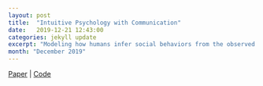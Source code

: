 ```yaml
---
layout: post
title:  "Intuitive Psychology with Communication"
date:   2019-12-21 12:43:00
categories: jekyll update
excerpt: "Modeling how humans infer social behaviors from the observed action of others."
month: "December 2019"
---
```



[Paper](https://github.com/gmargo11/intuitive-interaction/blob/master/paper.pdf "Paper") \| [Code](https://github.com/gmargo11/intuitive-interaction/ "Code")